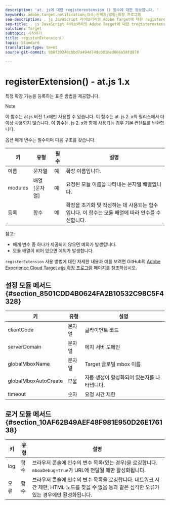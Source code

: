 ```yaml
---
description: 'at. js에 대한 registerextension () 함수에 대한 정보입니다. '
keywords: adobe.target.notification;요소;선택기;알림;확장 프로그램
seo-description: . js JavaScript 라이브러리의 Adobe Target에 대한 registerextension () 함수에 대한 정보입니다.
seo-title: . js JavaScript 라이브러리의 Adobe Target에 대한 tregisterextension () 함수에 대한 정보입니다.
solution: Target
subtopic: 시작하기
title: registerExtension()
topic: Standard
translation-type: tm+mt
source-git-commit: 9b8f39240cbbd7a494d74dc0016ed666a58fd870

---
```



# registerExtension() - at.js 1.x

특정 확장 기능을 등록하는 표준 방법을 제공합니다.

>[!NOTE]
>
>이 함수는 at.js 버전 1.*x*에만 사용할 수 있습니다. 이 함수는 at. js 2. x의 릴리스에서 더 이상 사용되지 않습니다. 이 함수는. js 2. x와 함께 사용되는 경우 기본 컨텐트를 반환합니다.

옵션 매개 변수는 필수이며 다음 구조를 갖습니다.

| 키 | 유형 | 필수 | 설명 |
|--- |--- |--- |--- |
| 이름 | 문자열 | 예 | 확장 이름입니다. |
| modules | 배열[문자열] | 예 | 요청된 모듈 이름을 나타내는 문자열 배열입니다. |
| 등록 | 함수 | 예 | 확장을 초기화 및 작성하는 데 사용되는 함수입니다. 이 함수는 모듈 배열에 따라 인수를 수신합니다. |

참고:

* 매개 변수 중 하나가 제공되지 않으면 예외가 발생합니다.
* 모듈 배열이 비어 있으면 예외가 발생합니다.

`registerExtension` 사용 방법에 대한 자세한 내용과 예를 보려면 GitHub의 [Adobe Experience Cloud Target atjs 확장 프로그램](https://github.com/Adobe-Marketing-Cloud/target-atjs-extensions) 페이지를 참조하십시오.

## 설정 모듈 메서드 {#section_8501CDD4B0624FA2B10532C98C5F4328}

| 키 | 유형 | 설명 |
|--- |--- |--- |
| clientCode | 문자열 | 클라이언트 코드 |
| serverDomain | 문자열 | 에지 서버 도메인 |
| globalMboxName | 문자열 | Target 글로벌 mbox 이름 |
| globalMboxAutoCreate | 부울 | 자동 생성이 활성화되어 있는지를 나타냅니다. |
| timeout | 숫자 | 요청 시간 제한 |

## 로거 모듈 메서드 {#section_10AF62B49AEF48F981E950D26E176138}

| 키 | 유형 | 설명 |
|--- |--- |--- |
| log | 함수 | 브라우저 콘솔에 인수의 변수 목록(있는 경우)을 로깅합니다. `mboxDebug=true`가 URL에 전달될 때만 활성화됩니다. |
| 오류 | 함수 | 브라우저 콘솔에 인수의 변수 목록을 로깅합니다. 네트워크 시간 제한, HTML 노드를 찾을 수 없음 등과 같은 심각한 오류가 있는 경우에만 활성화됩니다. |
